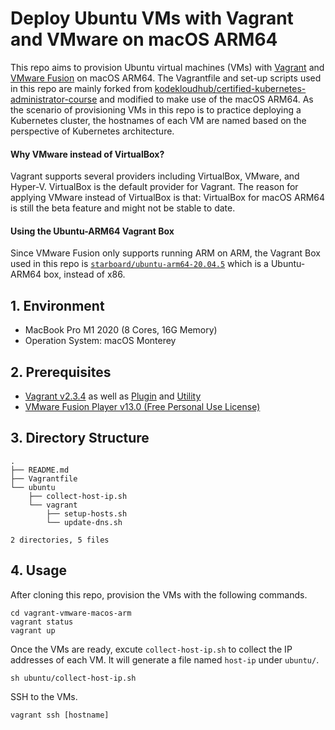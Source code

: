 # Deploy Ubuntu VMs with Vagrant and VMware on macOS ARM64
This repo aims to provision Ubuntu virtual machines (VMs) with [Vagrant](https://developer.hashicorp.com/vagrant) and [VMware Fusion](https://www.vmware.com/products/fusion.html) on macOS ARM64. The Vagrantfile and set-up scripts used in this repo are mainly forked from [kodekloudhub/certified-kubernetes-administrator-course](https://github.com/kodekloudhub/certified-kubernetes-administrator-course) and modified to make use of the macOS ARM64. As the scenario of provisioning VMs in this repo is to practice deploying a Kubernetes cluster, the hostnames of each VM are named based on the perspective of Kubernetes architecture.
#### Why VMware instead of VirtualBox?
Vagrant supports several providers including VirtualBox, VMware, and Hyper-V. VirtualBox is the default provider for Vagrant. The reason for applying VMware instead of VirtualBox is that: VirtualBox for macOS ARM64 is still the beta feature and might not be stable to date.
#### Using the Ubuntu-ARM64 Vagrant Box
Since VMware Fusion only supports running ARM on ARM, the Vagrant Box used in this repo is [`starboard/ubuntu-arm64-20.04.5`](https://app.vagrantup.com/starboard/boxes/ubuntu-arm64-20.04.5) which is a Ubuntu-ARM64 box, instead of x86.
## 1. Environment
- MacBook Pro M1 2020 (8 Cores, 16G Memory)
- Operation System: macOS Monterey
## 2. Prerequisites
- [Vagrant v2.3.4](https://developer.hashicorp.com/vagrant/downloads) as well as [Plugin](https://developer.hashicorp.com/vagrant/docs/providers/vmware/installation) and [Utility](https://developer.hashicorp.com/vagrant/docs/providers/vmware/vagrant-vmware-utility)
- [VMware Fusion Player v13.0 (Free Personal Use License)](https://customerconnect.vmware.com/en/evalcenter?p=fusion-player-personal-13)
## 3. Directory Structure
```
.
├── README.md
├── Vagrantfile
└── ubuntu
    ├── collect-host-ip.sh
    └── vagrant
        ├── setup-hosts.sh
        └── update-dns.sh

2 directories, 5 files
```
## 4. Usage
After cloning this repo, provision the VMs with the following commands.
```
cd vagrant-vmware-macos-arm
vagrant status
vagrant up
```
Once the VMs are ready, excute `collect-host-ip.sh` to collect the IP addresses of each VM. It will generate a file named `host-ip` under `ubuntu/`.
```
sh ubuntu/collect-host-ip.sh
```
SSH to the VMs.
```
vagrant ssh [hostname]
```